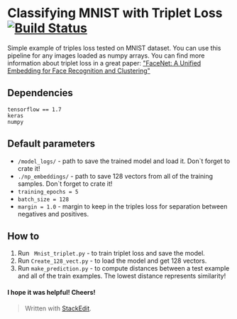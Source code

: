 # Classifying MNIST with Triplet Loss [![Build Status][travis-image]][travis]

[travis-image]: https://travis-ci.org/pavelkrolevets/MNIST_triplet_loss.svg?branch=master
[travis]: https://travis-ci.org/pavelkrolevets/MNIST_triplet_loss

Simple example of triples loss tested on MNIST dataset.
You can use this pipeline for any images loaded as numpy arrays.
You can find more information about triplet loss in a great paper: ["FaceNet: A Unified Embedding for Face Recognition and Clustering"](http://arxiv.org/abs/1503.03832)
## Dependencies
```
tensorflow == 1.7
keras
numpy
```
## Default parameters
* ``/model_logs/`` - path to save the trained model and load it. Don`t forget to crate it!
* ``./np_embeddings/`` - path to save 128 vectors from all of the training samples. Don`t forget to crate it!
*  ``training_epochs = 5``
* ``batch_size = 128``
* ``margin = 1.0`` - margin to keep in the triples loss for separation between negatives and positives.
## How to
1. Run `` Mnist_triplet.py``  - to train triplet loss and save the model.
2. Run ``Create_128_vect.py``  - to load the model and get 128 vectors.
3. Run ``make_prediction.py`` - to compute distances between a test example and all of the train examples. The lowest distance represents similarity!
#### I hope it was helpful! Cheers!

> Written with [StackEdit](https://stackedit.io/).